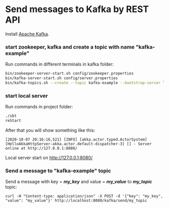 # Send messages to Kafka by REST API

Install [Apache Kafka]. 

### start zookeeper, kafka and create a topic with name "kafka-example"
Run commands in different terminals in kafka folder:
``` sh
bin/zookeeper-server-start.sh config/zookeeper.properties
bin/kafka-server-start.sh config/server.properties
bin/kafka-topics.sh --create --topic kafka-example --bootstrap-server localhost:9092 --replication-factor 1 --partitions 10
```

### start local server
Run commands in project folder:
``` sh
./sbt
reStart
```
After that you will show something like this:
```
[2020-10-07 20:16:16,521] [INFO] [akka.actor.typed.ActorSystem] [HelloAkkaHttpServer-akka.actor.default-dispatcher-3] [] - Server online at http://127.0.0.1:8080/
```
Local server start on http://127.0.0.1:8080/

### Send a message to "kafka-example" topic
Send a message with key = **_my_key_** and value = _**my_value**_ to _**my_topic**_ topic:
```
curl -H "Content-type: application/json" -X POST -d '{"key": "my_key", "value": "my_value"}' http://localhost:8080/kafka/send/my_topic
```

[Apache Kafka]: https://kafka.apache.org/documentation/#quickstart